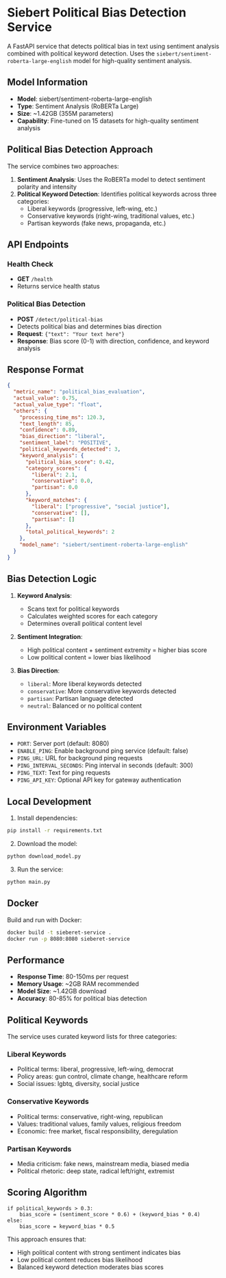 # Siebert Political Bias Detection Service

A FastAPI service that detects political bias in text using sentiment analysis combined with political keyword detection. Uses the `siebert/sentiment-roberta-large-english` model for high-quality sentiment analysis.

## Model Information

- **Model**: siebert/sentiment-roberta-large-english
- **Type**: Sentiment Analysis (RoBERTa Large)
- **Size**: ~1.42GB (355M parameters)
- **Capability**: Fine-tuned on 15 datasets for high-quality sentiment analysis

## Political Bias Detection Approach

The service combines two approaches:

1. **Sentiment Analysis**: Uses the RoBERTa model to detect sentiment polarity and intensity
2. **Political Keyword Detection**: Identifies political keywords across three categories:
   - Liberal keywords (progressive, left-wing, etc.)
   - Conservative keywords (right-wing, traditional values, etc.)
   - Partisan keywords (fake news, propaganda, etc.)

## API Endpoints

### Health Check
- **GET** `/health`
- Returns service health status

### Political Bias Detection
- **POST** `/detect/political-bias`
- Detects political bias and determines bias direction
- **Request**: `{"text": "Your text here"}`
- **Response**: Bias score (0-1) with direction, confidence, and keyword analysis

## Response Format

```json
{
  "metric_name": "political_bias_evaluation",
  "actual_value": 0.75,
  "actual_value_type": "float",
  "others": {
    "processing_time_ms": 120.3,
    "text_length": 85,
    "confidence": 0.89,
    "bias_direction": "liberal",
    "sentiment_label": "POSITIVE",
    "political_keywords_detected": 3,
    "keyword_analysis": {
      "political_bias_score": 0.42,
      "category_scores": {
        "liberal": 2.1,
        "conservative": 0.0,
        "partisan": 0.0
      },
      "keyword_matches": {
        "liberal": ["progressive", "social justice"],
        "conservative": [],
        "partisan": []
      },
      "total_political_keywords": 2
    },
    "model_name": "siebert/sentiment-roberta-large-english"
  }
}
```

## Bias Detection Logic

1. **Keyword Analysis**: 
   - Scans text for political keywords
   - Calculates weighted scores for each category
   - Determines overall political content level

2. **Sentiment Integration**:
   - High political content + sentiment extremity = higher bias score
   - Low political content = lower bias likelihood

3. **Bias Direction**:
   - `liberal`: More liberal keywords detected
   - `conservative`: More conservative keywords detected
   - `partisan`: Partisan language detected
   - `neutral`: Balanced or no political content

## Environment Variables

- `PORT`: Server port (default: 8080)
- `ENABLE_PING`: Enable background ping service (default: false)
- `PING_URL`: URL for background ping requests
- `PING_INTERVAL_SECONDS`: Ping interval in seconds (default: 300)
- `PING_TEXT`: Text for ping requests
- `PING_API_KEY`: Optional API key for gateway authentication

## Local Development

1. Install dependencies:
```bash
pip install -r requirements.txt
```

2. Download the model:
```bash
python download_model.py
```

3. Run the service:
```bash
python main.py
```

## Docker

Build and run with Docker:
```bash
docker build -t sieberet-service .
docker run -p 8080:8080 sieberet-service
```

## Performance

- **Response Time**: 80-150ms per request
- **Memory Usage**: ~2GB RAM recommended
- **Model Size**: ~1.42GB download
- **Accuracy**: 80-85% for political bias detection

## Political Keywords

The service uses curated keyword lists for three categories:

### Liberal Keywords
- Political terms: liberal, progressive, left-wing, democrat
- Policy areas: gun control, climate change, healthcare reform
- Social issues: lgbtq, diversity, social justice

### Conservative Keywords
- Political terms: conservative, right-wing, republican
- Values: traditional values, family values, religious freedom
- Economic: free market, fiscal responsibility, deregulation

### Partisan Keywords
- Media criticism: fake news, mainstream media, biased media
- Political rhetoric: deep state, radical left/right, extremist

## Scoring Algorithm

```
if political_keywords > 0.3:
    bias_score = (sentiment_score * 0.6) + (keyword_bias * 0.4)
else:
    bias_score = keyword_bias * 0.5
```

This approach ensures that:
- High political content with strong sentiment indicates bias
- Low political content reduces bias likelihood
- Balanced keyword detection moderates bias scores 